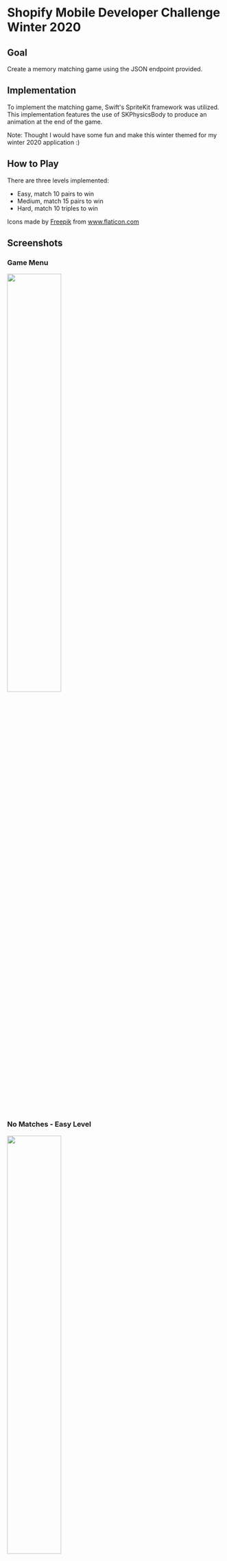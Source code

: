 # Shopify Mobile Developer Challenge Winter 2020
## Goal
Create a memory matching game using the JSON endpoint provided. 
## Implementation
To implement the matching game, Swift's SpriteKit framework was utilized. This implementation features the use of SKPhysicsBody to produce an animation at the end of the game. 

Note: Thought I would have some fun and make this winter themed for my winter 2020 application :)
## How to Play
There are three levels implemented:
- Easy, match 10 pairs to win
- Medium, match 15 pairs to win
- Hard, match 10 triples to win
<div>Icons made by <a href="https://www.flaticon.com/authors/freepik" title="Freepik">Freepik</a> from <a href="https://www.flaticon.com/"title="Flaticon">www.flaticon.com</a></div>

## Screenshots
### Game Menu
<img src="https://github.com/nicolenowicki/Shopify-Mobile-Developer-Challenge-Winter-2020/blob/master/AppImages/Simulator%20Screen%20Shot%20-%20iPhone%207%20-%202019-09-17%20at%2010.26.55.png" alt=""
	title="Game Menu" width="50%" height="50%"/>
### No Matches - Easy Level
<img src="https://github.com/nicolenowicki/Shopify-Mobile-Developer-Challenge-Winter-2020/blob/master/AppImages/Simulator%20Screen%20Shot%20-%20iPhone%207%20-%202019-09-17%20at%2010.23.51.png" alt=""
	title="No Matches - Easy Level" width="50%" height="50%"/>
### Some Matches - Easy Level
  <img src="https://github.com/nicolenowicki/Shopify-Mobile-Developer-Challenge-Winter-2020/blob/master/AppImages/Simulator%20Screen%20Shot%20-%20iPhone%207%20-%202019-09-17%20at%2010.24.21.png" alt=""
	title="Some Matches - Easy Level" width="50%" height="50%"/>
### User Wins
<img src="https://github.com/nicolenowicki/Shopify-Mobile-Developer-Challenge-Winter-2020/blob/master/AppImages/Simulator%20Screen%20Shot%20-%20iPhone%207%20-%202019-09-17%20at%2010.24.54.png" alt=""
	title="Some Matches - Easy Level" width="50%" height="50%"/>
Note: Snowflakes are animated
### No Matches - Medium & Hard Level
  <img src="https://github.com/nicolenowicki/Shopify-Mobile-Developer-Challenge-Winter-2020/blob/master/AppImages/Simulator%20Screen%20Shot%20-%20iPhone%207%20-%202019-09-17%20at%2010.25.13.png" alt=""
	title="No Matches - Medium & Hard Level" width="50%" height="50%"/>   
### Some Matches - Medium Level
  <img src="https://github.com/nicolenowicki/Shopify-Mobile-Developer-Challenge-Winter-2020/blob/master/AppImages/Simulator%20Screen%20Shot%20-%20iPhone%207%20-%202019-09-17%20at%2010.25.37.png" alt=""
	title="Some Matches - Medium Level" width="50%" height="50%"/>
### Some Matches - Hard Level
  <img src="https://github.com/nicolenowicki/Shopify-Mobile-Developer-Challenge-Winter-2020/blob/master/AppImages/Simulator%20Screen%20Shot%20-%20iPhone%207%20-%202019-09-17%20at%2010.26.44.png" alt=""
	title="Some Matches - Hard Level" width="50%" height="50%"/>
